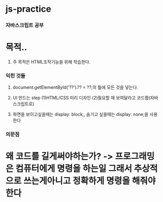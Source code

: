 # js-practice

### 자바스크립트 공부

# 목적..

1. 주 목적은 HTML조작기능을 위해 학습한다.

### 익힌 것들

1. document.getElementById('??').?? = ??;의 틀에 모든 것을 넣는다.

2. UI 만드는 step
   (1)HTML/CSS 미리 디자인
   (2)필요할 때 보여달라고 코드짬(자바스크립트로)

3. 화면을 보이고싶을때는 display: block;, 숨기고 싶을때는 display: none;을 사용한다

### 의문점

# 왜 코드를 길게써야하는가? -> 프로그래밍은 컴퓨터에게 명령을 하는일 그래서 추상적으로 쓰는게아니고 정확하게 명령을 해줘야한다

#
